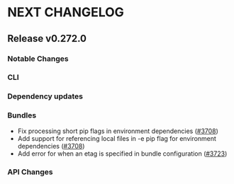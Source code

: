 # NEXT CHANGELOG

## Release v0.272.0

### Notable Changes

### CLI

### Dependency updates

### Bundles
* Fix processing short pip flags in environment dependencies ([#3708](https://github.com/databricks/cli/pull/3708))
* Add support for referencing local files in -e pip flag for environment dependencies ([#3708](https://github.com/databricks/cli/pull/3708))
* Add error for when an etag is specified in bundle configuration ([#3723](https://github.com/databricks/cli/pull/3723))

### API Changes
